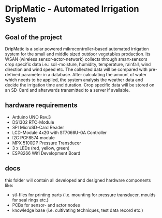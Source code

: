 # DripMatic - Automated Irrigation System

## Goal of the project
DripMatic is a solar powered mikrocontroller-based automated irrigation system for the small and middle sized outdoor vegetables production. Its WSAN (wireless sensor-actor-network) collects through smart-sensors crop specific data i.e.: soil-moisture, humidity, temperature, rainfall, wind direction and wind speed etc. The collected data will be compared with pre-defined parameter in a database. After calculating the amount of water which needs to be applied, the system analysis the weather data and decide the irrigation time and duration. Crop specific data will be stored on an SD-Card and afterwards transmitted to a server if available.

## hardware requirements

- Arduino UNO Rev.3
- DS1302 RTC-Module
- SPI MicroSD-Card Reader
- LCD-Module 4x20 with ST7066U-0A Controller
- I2C PCF8574 module
- MPX 5100DP Pressure Transducer
- 3 x LEDs (red, yellow, green)
- ESP8266 Wifi Development Board


## docs
this folder will contain all developed and designed hardware components like:
- stl-files for printing parts (i.e. mounting for pressure transducer, moulds for seal rings etc.)
- PCBs for sensor- and actor nodes
- knowledge base (i.e. cultivating techniques, test data record etc.)


